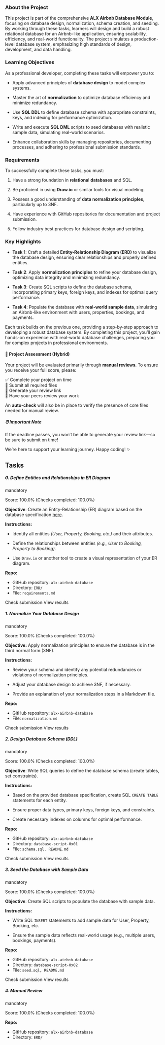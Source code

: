 
### **About the Project**

This project is part of the comprehensive **ALX Airbnb Database Module**, focusing on database design, normalization, schema creation, and seeding. By working through these tasks, learners will design and build a robust relational database for an Airbnb-like application, ensuring scalability, efficiency, and real-world functionality. The project simulates a production-level database system, emphasizing high standards of design, development, and data handling.

### **Learning Objectives**

As a professional developer, completing these tasks will empower you to:

-   Apply advanced principles of **database design** to model complex systems.  
    
-   Master the art of **normalization** to optimize database efficiency and minimize redundancy.  
    
-   Use **SQL DDL** to define database schema with appropriate constraints, keys, and indexing for performance optimization.  
    
-   Write and execute **SQL DML** scripts to seed databases with realistic sample data, simulating real-world scenarios.  
    
-   Enhance collaboration skills by managing repositories, documenting processes, and adhering to professional submission standards.

### **Requirements**

To successfully complete these tasks, you must:

1.  Have a strong foundation in **relational databases** and SQL.  
    
2.  Be proficient in using **Draw.io** or similar tools for visual modeling.  
    
3.  Possess a good understanding of **data normalization principles**, particularly up to 3NF.  
    
4.  Have experience with GitHub repositories for documentation and project submission.  
    
5.  Follow industry best practices for database design and scripting.  
    

### **Key Highlights**

-   **Task 1**: Craft a detailed **Entity-Relationship Diagram (ERD)** to visualize the database design, ensuring clear relationships and properly defined entities.  
    
-   **Task 2**: Apply **normalization principles** to refine your database design, optimizing data integrity and minimizing redundancy.  
    
-   **Task 3**: Create SQL scripts to define the database schema, incorporating primary keys, foreign keys, and indexes for optimal query performance.  
    
-   **Task 4**: Populate the database with **real-world sample data**, simulating an Airbnb-like environment with users, properties, bookings, and payments.  
    

Each task builds on the previous one, providing a step-by-step approach to developing a robust database system. By completing this project, you’ll gain hands-on experience with real-world database challenges, preparing you for complex projects in professional environments.

#### 📝 Project Assessment (Hybrid)

Your project will be evaluated primarily through **manual reviews**. To ensure you receive your full score, please:

✅ Complete your project on time  
📄 Submit all required files  
🔗 Generate your review link  
👥 Have your peers review your work

An **auto-check** will also be in place to verify the presence of core files needed for manual review.

##### ⏰ Important Note

If the deadline passes, you won’t be able to generate your review link—so be sure to submit on time!

We’re here to support your learning journey. Happy coding! ✨

## Tasks

##### 0\. Define Entities and Relationships in ER Diagram

mandatory

Score: 100.0% (Checks completed: 100.0%)

**Objective**: Create an Entity-Relationship (ER) diagram based on the database specification [here](/rltoken/2Gx8Iy3PZ3YsKacqjkxGsQ "here").

**Instructions:**

-   Identify all entities _(User, Property, Booking, etc.)_ and their attributes.
    
-   Define the relationships between entities _(e.g., User to Booking, Property to Booking)._
    
-   Use `Draw.io` or another tool to create a visual representation of your ER diagram.
    

**Repo:**

-   GitHub repository: `alx-airbnb-database`
-   Directory: `ERD/`
-   File: `requirements.md`

Check submission View results

##### 1\. Normalize Your Database Design

mandatory

Score: 100.0% (Checks completed: 100.0%)

**Objective:** Apply normalization principles to ensure the database is in the third normal form (3NF).

**Instructions:**

-   Review your schema and identify any potential redundancies or violations of normalization principles.
    
-   Adjust your database design to achieve 3NF, if necessary.
    
-   Provide an explanation of your normalization steps in a Markdown file.
    

**Repo:**

-   GitHub repository: `alx-airbnb-database`
-   File: `normalization.md`

Check submission View results

##### 2\. Design Database Schema (DDL)

mandatory

Score: 100.0% (Checks completed: 100.0%)

**Objective**: Write SQL queries to define the database schema (create tables, set constraints).

**Instructions:**

-   Based on the provided database specification, create SQL `CREATE TABLE` statements for each entity.
    
-   Ensure proper data types, primary keys, foreign keys, and constraints.
    
-   Create necessary indexes on columns for optimal performance.
    

**Repo:**

-   GitHub repository: `alx-airbnb-database`
-   Directory: `database-script-0x01`
-   File: `schema.sql, README.md`

Check submission View results

##### 3\. Seed the Database with Sample Data

mandatory

Score: 100.0% (Checks completed: 100.0%)

**Objective**: Create SQL scripts to populate the database with sample data.

**Instructions:**

-   Write SQL `INSERT` statements to add sample data for User, Property, Booking, etc.
    
-   Ensure the sample data reflects real-world usage (e.g., multiple users, bookings, payments).
    

**Repo:**

-   GitHub repository: `alx-airbnb-database`
-   Directory: `database-script-0x02`
-   File: `seed.sql, README.md`

Check submission View results

##### 4\. Manual Review

mandatory

Score: 100.0% (Checks completed: 100.0%)

**Repo:**

-   GitHub repository: `alx-airbnb-database`
-   Directory: `ERD/`
